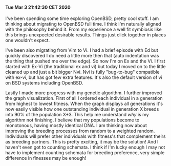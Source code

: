 #### Tue Mar  3 21:42:30 CET 2020

I've been spending some time exploring OpenBSD, pretty cool stuff. I am thinking about migrating to OpenBSD full time. I think I'm naturally aligned with the philosophy behind it. From my experience a well fit symbiosis like this brings unexpected desirable results. Things just click together in places one wouldn't expect.

I've been also migrating from Vim to Vi. I had a brief episode with Ed but quickly discovered I do need a little more then that (auto indentation was the thing that pushed me over the edge). So now I'm on Ex and the Vi. I first started with Ex-Vi (the traditional ex and vi) but today I moved on to the little cleaned up and just a bit bigger Nvi. Nvi is fully "bug-to-bug" compatible with ex-vi, but has got few extra features. It's also the default version of vi on BSD systems including OpenBSD.

Lastly I made more progress with my genetic algorithm. I further improved the graph visualization. First of all I ordered each individual in a generation from highest to lowest fitness. When the graph displays all generations it's now easily visible how one outstanding individual in generation X breeds into 90% of the population X+3. This help me understand _why_ is my algorithm not finishing. I believe that my populations become to monotonous, having mostly identical DNA. I am thinking now about improving the breeding processes from random to a weighted random. Individuals will prefer other individuals with fitness's that complement theirs as breeding partners. This is pretty exciting, it may be the solution! And I haven't even got to counting schemata. I think if I'm lucky enough I may not have to implement counting schemata for breeding preference, very simple difference in finesses may be enough!
